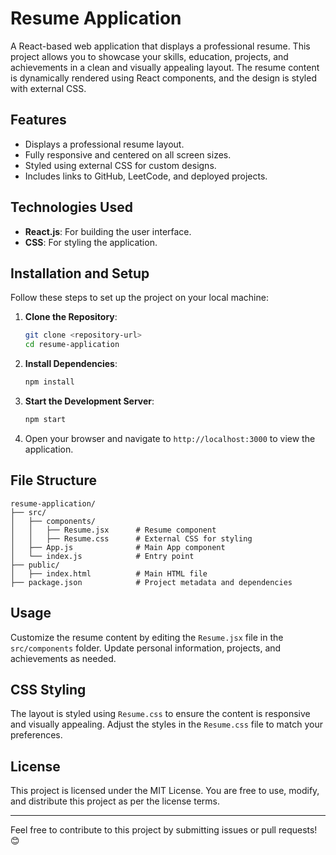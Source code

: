 # Resume Application

A React-based web application that displays a professional resume. This project allows you to showcase your skills, education, projects, and achievements in a clean and visually appealing layout. The resume content is dynamically rendered using React components, and the design is styled with external CSS.

## Features

- Displays a professional resume layout.
- Fully responsive and centered on all screen sizes.
- Styled using external CSS for custom designs.
- Includes links to GitHub, LeetCode, and deployed projects.

## Technologies Used

- **React.js**: For building the user interface.
- **CSS**: For styling the application.

## Installation and Setup

Follow these steps to set up the project on your local machine:

1. **Clone the Repository**:
   ```bash
   git clone <repository-url>
   cd resume-application
   ```

2. **Install Dependencies**:
   ```bash
   npm install
   ```

3. **Start the Development Server**:
   ```bash
   npm start
   ```

4. Open your browser and navigate to `http://localhost:3000` to view the application.

## File Structure

```
resume-application/
├── src/
│   ├── components/
│   │   ├── Resume.jsx      # Resume component
│   │   ├── Resume.css      # External CSS for styling
│   ├── App.js              # Main App component
│   └── index.js            # Entry point
├── public/
│   ├── index.html          # Main HTML file
├── package.json            # Project metadata and dependencies
```

## Usage

Customize the resume content by editing the `Resume.jsx` file in the `src/components` folder. Update personal information, projects, and achievements as needed.

## CSS Styling

The layout is styled using `Resume.css` to ensure the content is responsive and visually appealing. Adjust the styles in the `Resume.css` file to match your preferences.


## License

This project is licensed under the MIT License. You are free to use, modify, and distribute this project as per the license terms.

---

Feel free to contribute to this project by submitting issues or pull requests! 😊

